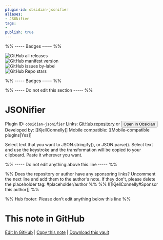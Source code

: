 ```yaml
---
plugin-id: obsidian-jsonifier
aliases:
- JSONifier
tags: 
- 
publish: true
---
```


%% ----- Badges ----- %%

![GitHub all releases](https://img.shields.io/github/downloads/KjellConnelly/obsidian-jsonifier/total?color=573E7A&logo=github&style=for-the-badge)   
![GitHub manifest version](https://img.shields.io/github/manifest-json/v/KjellConnelly/obsidian-jsonifier?color=573E7A&logo=github&style=for-the-badge)   
![GitHub issues by-label](https://img.shields.io/github/issues/KjellConnelly/obsidian-jsonifier/help%20wanted?color=573E7A&logo=github&style=for-the-badge)   
![GitHub Repo stars](https://img.shields.io/github/stars/KjellConnelly/obsidian-jsonifier?color=573E7A&logo=github&style=for-the-badge)

%% ----- Badges ----- %%

%% ----- Do not edit this section ----- %%

# JSONifier

Plugin ID: `obsidian-jsonifier`
Links: [GitHub repository](https://github.com/KjellConnelly/obsidian-jsonifier) or [<button id=HH>Open in Obsidian</button>](obsidian://show-plugin?id=obsidian-jsonifier)
Developed by: [[KjellConnelly]]
Mobile compatible: [[Mobile-compatible plugins|Yes]]

Select text that you want to JSON.stringify(), or JSON.parse(). Select text and use the keystroke and the transformation will be copied to your clipboard. Paste it wherever you want.

%% ----- Do not edit anything above this line ----- %% 

%% Does the repository or author have any sponsoring links? Uncomment the next line and add them to the author's note. If they don't, please delete the placeholder tag: #placeholder/author %%
%% ![[KjellConnelly#Sponsor this author]] %%

%% Hub footer: Please don't edit anything below this line %%

# This note in GitHub

<span class="git-footer">[Edit In GitHub](https://github.dev/obsidian-community/obsidian-hub/blob/main/02%20-%20Community%20Expansions/02.05%20All%20Community%20Expansions/Plugins/obsidian-jsonifier.md "git-hub-edit-note") | [Copy this note](https://raw.githubusercontent.com/obsidian-community/obsidian-hub/main/02%20-%20Community%20Expansions/02.05%20All%20Community%20Expansions/Plugins/obsidian-jsonifier.md "git-hub-copy-note") | [Download this vault](https://github.com/obsidian-community/obsidian-hub/archive/refs/heads/main.zip "git-hub-download-vault") </span>
